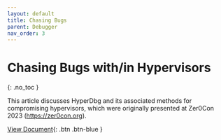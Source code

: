```yaml
---
layout: default
title: Chasing Bugs
parent: Debugger
nav_order: 3
---
```


# Chasing Bugs with/in Hypervisors
{: .no_toc }

This article discusses HyperDbg and its associated methods for compromising hypervisors, which were originally presented at Zer0Con 2023 (https://zer0con.org).

[View Document](https://research.hyperdbg.org/assets/documents/chasing-bugs-with-in-hypervisors.pdf){: .btn .btn-blue }
